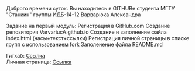 Доброго времени суток. Вы находитесь в GITHUBе студента МГТУ "Станкин" группы ИДБ-14-12 Варварюка Александра

Задание на первый модуль:
Регистрация в GitHub.com
Создание репозитория VarvariucA.github.io
Создание и заполнение файла index.html (часы+текст+ссылки)
Регистрация личной страницы в списке групп с использованием fork
Заполенение файла README.md

Гитхаб: [Ссылка](https://github.com/VarvariucA/VarvariucA.github.io)
<br>
Личная страница: [Ссылка](https://VarvariucA.github.io)
